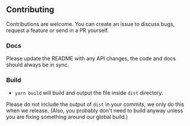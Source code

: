 ## Contributing

Contributions are welcome. You can create an issue to discuss bugs, request a feature or send in a PR yourself.

### Docs

Please update the README with any API changes, the code and docs should
always be in sync.

### Build

- `yarn build` will build and output the file inside `dist` directory.

Please do not include the output of `dist` in your commits, we
only do this when we release. (Also, you probably don't need to build
anyway unless you are fixing something around our global build.)
